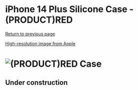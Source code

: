 # iPhone 14 Plus Silicone Case - (PRODUCT)RED

[Return to previous page](/iphone_14)

[High-resolution image from Apple](https://store.storeimages.cdn-apple.com/8756/as-images.apple.com/is//MPT63?wid=4500&hei=4500&fmt=png)

# ![(PRODUCT)RED Case](/everyphone/MPT63.png)

## Under construction
